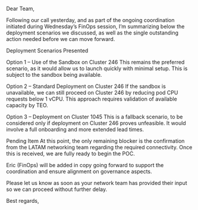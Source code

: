 Dear Team,

Following our call yesterday, and as part of the ongoing coordination initiated during Wednesday’s FinOps session, I’m summarizing below the deployment scenarios we discussed, as well as the single outstanding action needed before we can move forward.

Deployment Scenarios Presented

Option 1 – Use of the Sandbox on Cluster 246
This remains the preferred scenario, as it would allow us to launch quickly with minimal setup. This is subject to the sandbox being available.

Option 2 – Standard Deployment on Cluster 246
If the sandbox is unavailable, we can still proceed on Cluster 246 by reducing pod CPU requests below 1 vCPU. This approach requires validation of available capacity by TEO.

Option 3 – Deployment on Cluster 1045
This is a fallback scenario, to be considered only if deployment on Cluster 246 proves unfeasible. It would involve a full onboarding and more extended lead times.

Pending Item
At this point, the only remaining blocker is the confirmation from the LATAM networking team regarding the required connectivity. Once this is received, we are fully ready to begin the POC.

Eric (FinOps) will be added in copy going forward to support the coordination and ensure alignment on governance aspects.

Please let us know as soon as your network team has provided their input so we can proceed without further delay.

Best regards,
